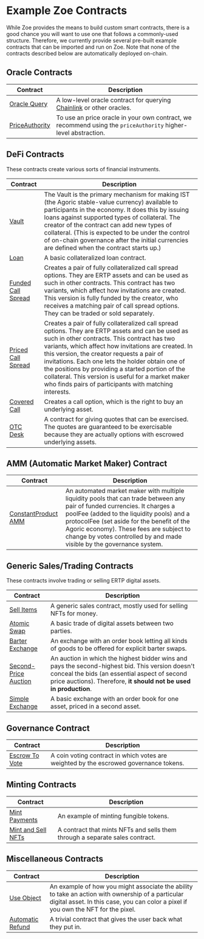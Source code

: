 # Example Zoe Contracts

<Zoe-Version/>

While Zoe provides the means to build custom smart contracts, there is a good chance you will
want to use one that follows a commonly-used structure. Therefore, we currently provide several
pre-built example contracts that can be imported and run on Zoe. Note that none of the contracts described below are automatically deployed on-chain.

## Oracle Contracts

| Contract | Description |
| --- | --- |
| [Oracle Query](./oracle.md) | A low-level oracle contract for querying [Chainlink](https://docs.chain.link/docs/request-and-receive-data#config) or other oracles. |
| [PriceAuthority](/conceptual/zoe/price-authority.md) | To use an price oracle in your own contract, we recommend using the `priceAuthority` higher-level abstraction. |

## DeFi Contracts

These contracts create various sorts of financial instruments.

| Contract | Description |
| --- | --- |
| [Vault](./vault.md) | The Vault is the primary mechanism for making IST (the Agoric stable-value currency) available to participants in the economy. It does this by issuing loans against supported types of collateral. The creator of the contract can add new types of collateral. (This is expected to be under the control of on-chain governance after the initial currencies are defined when the contract starts up.) |
| [Loan](./loan.md) | A basic collateralized loan contract. |
| [Funded Call Spread](./fundedCallSpread.md) | Creates a pair of fully collateralized call spread options. They are ERTP assets and can be used as such in other contracts. This contract has two variants, which affect how invitations are created. This version is fully funded by the creator, who receives a matching pair of call spread options. They can be traded or sold separately. |
|[Priced Call Spread](./pricedCallSpread.md) | Creates a pair of fully collateralized call spread options. They are ERTP assets and can be used as such in other contracts. This contract has two variants, which affect how invitations are created. In this version, the creator requests a pair of invitations. Each one lets the holder obtain one of the positions by providing a started portion of the collateral. This version is useful for a market maker who finds pairs of participants with matching interests. |
| [Covered Call](./covered-call.md) | Creates a call option, which is the right to buy an underlying asset. |
| [OTC Desk](./otc-desk.md) | A contract for giving quotes that can be exercised. The quotes are guaranteed to be exercisable because they are actually options with escrowed underlying assets. |

## AMM (Automatic Market Maker) Contract

| Contract | Description |
| --- | --- |
| [ConstantProduct AMM](./constantProductAMM.md) | An automated market maker with multiple liquidity pools that can trade between any pair of funded currencies. It charges a poolFee (added to the liquidity pools) and a protocolFee (set aside for the benefit of the Agoric economy). These fees are subject to change by votes controlled by and made visible by the governance system. |

## Generic Sales/Trading Contracts

These contracts involve trading or selling ERTP digital assets.

| Contract | Description |
| --- | --- |
| [Sell Items](./sell-items.md) | A generic sales contract, mostly used for selling NFTs for money. |
| [Atomic Swap](./atomic-swap.md) | A basic trade of digital assets between two parties. |
| [Barter Exchange](./barter-exchange.md) | An exchange with an order book letting all kinds of goods to be offered for explicit barter swaps. |
| [Second-Price Auction](./second-price-auction.md) | An auction in which the highest bidder wins and pays the second-highest bid. This version doesn't conceal the bids (an essential aspect of second price auctions). Therefore, **it should not be used in production**. |
| [Simple Exchange](./simple-exchange.md) | A basic exchange with an order book for one asset, priced in a second asset. |

## Governance Contract

| Contract | Description |
| --- | --- |
| [Escrow To Vote](./escrow-to-vote.md) | A coin voting contract in which votes are weighted by the escrowed governance tokens. |

## Minting Contracts

| Contract | Description |
| --- | --- |
| [Mint Payments](./mint-payments.md) | An example of minting fungible tokens. |
| [Mint and Sell NFTs](./mint-and-sell-nfts.md) | A contract that mints NFTs and sells them through a separate sales contract. |

## Miscellaneous Contracts

| Contract | Description |
| --- | --- |
| [Use Object](./use-obj-example.md) | An example of how you might associate the ability to take an action with ownership of a particular digital asset. In this case, you can color a pixel if you own the NFT for the pixel. |
| [Automatic Refund](./automatic-refund.md) | A trivial contract that gives the user back what they put in. |
